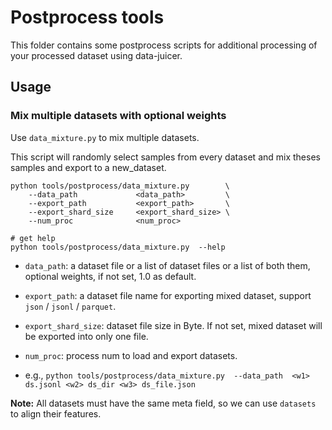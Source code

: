 # Postprocess tools

This folder contains some postprocess scripts for additional processing of your processed dataset using data-juicer.

## Usage

### Mix multiple datasets with optional weights

Use `data_mixture.py` to mix multiple datasets.

This script will randomly select samples from every dataset and mix theses samples and export to a new_dataset.


```shell
python tools/postprocess/data_mixture.py        \
    --data_path             <data_path>         \
    --export_path           <export_path>       \
    --export_shard_size     <export_shard_size> \
    --num_proc              <num_proc>

# get help
python tools/postprocess/data_mixture.py  --help
```

- `data_path`: a dataset file or a list of dataset files or a list of both them, optional weights, if not set, 1.0 as default.
- `export_path`: a dataset file name for exporting mixed dataset, support `json` / `jsonl` / `parquet`.
- `export_shard_size`:  dataset file size in Byte. If not set, mixed dataset will be exported into only one file.
- `num_proc`:  process num to load and export datasets.

- e.g., `python tools/postprocess/data_mixture.py  --data_path  <w1> ds.jsonl <w2> ds_dir <w3> ds_file.json`

**Note:** All datasets must have the same meta field, so we can use `datasets` to align their features.
